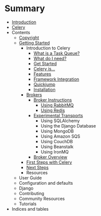 # Summary

* [Introduction](README.md)
* [Celery](celery.md)
* Contents
   * [Copyright](copyright.md)
   * [Getting Started](getting_started.md)
       * Introduction to Celery
           * [What is a Task Queue?](what_is_a_task_queue.md)
           * [What do I need?](what_do_i_need.md)
           * [Get Started](get_started.md)
           * [Celery is…](celery_is.md)
           * [Features](features.md)
           * [Framework Integration](framework_integration.md)
           * [Quickjump](quickjump.md)
           * [Installation](installation.md)
       * [Brokers](brokers.md)
           * [Broker Instructions](broker_instructions.md)
               * [Using RabbitMQ](using_rabbitmq.md)
               * [Using Redis](using_redis.md)
           * [Experimental Transports](experimental_transports.md)
               * Using SQLAlchemy
               * Using the Django Database
               * Using MongoDB
               * Using Amazon SQS
               * Using CouchDB
               * Using Beanstalk
               * Using IronMQ
           * [Broker Overview](broker_overview.md)
       * [First Steps with Celery](first_steps_with_celery.md)
       * [Next Steps](next_steps.md)
       * Resources
   * User Guide
   * Configuration and defaults
   * Django
   * Contributing
   * Community Resources
   * Tutorials
* Indices and tables

